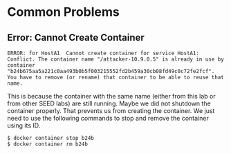 # Common Problems

## Error: Cannot Create Container

```
ERROR: for HostA1  Cannot create container for service HostA1:
Conflict. The container name "/attacker-10.9.0.5" is already in use by container
"b24b675aa5a221c0aa493b0b5f003215552fd2b459a30cb08fd49c0c72fe2fcf".
You have to remove (or rename) that container to be able to reuse that name.
```

This is because the container with the same name (either from this lab
or from other SEED labs) are still running. Maybe we did not shutdown
the container properly. That prevents us
from creating the container.
We just need to use the following commands
to stop and remove the container using its ID.

```
$ docker container stop b24b
$ docker container rm b24b
```